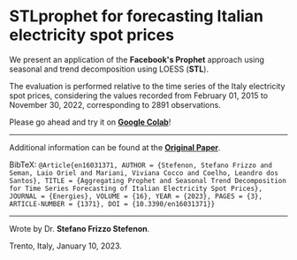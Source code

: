 # STLprophet for forecasting Italian electricity spot prices

We present an application of the **Facebook's Prophet** approach using seasonal and trend decomposition using LOESS (**STL**).

The evaluation is performed relative to the time series of the Italy electricity spot prices, considering the values recorded from February 01, 2015 to November 30, 2022, corresponding to 2891 observations.

Please go ahead and try it on **[Google Colab](https://colab.research.google.com/github/SFStefenon/STLprophet/blob/main/STLprophet.ipynb)**!

---

Additional information can be found at the **[Original Paper](https://doi.org/10.3390/en16031371)**.

BibTeX:
`@Article{en16031371, AUTHOR = {Stefenon, Stefano Frizzo and Seman, Laio Oriel and Mariani, Viviana Cocco and Coelho, Leandro dos Santos}, TITLE = {Aggregating Prophet and Seasonal Trend Decomposition for Time Series Forecasting of Italian Electricity Spot Prices}, JOURNAL = {Energies}, VOLUME = {16}, YEAR = {2023}, PAGES = {3}, ARTICLE-NUMBER = {1371}, DOI = {10.3390/en16031371}}`

---

Wrote by Dr. **Stefano Frizzo Stefenon**.

Trento, Italy, January 10, 2023.
